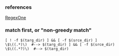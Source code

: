 ---
---
### references
[RegexOne](https://regexone.com/)

### match first, or "non-greedy match"
```
[ ! -f $(targ_dir) ] && [ -f $(srce_dir) ]
\$\((.*)\)  #--> $(targ_dir) ] && [ -f $(srce_dir)
\$\((.*?)\)  #--> $(targ_dir)
```
